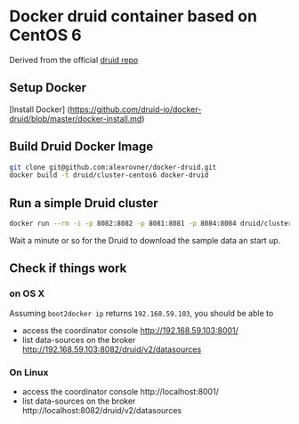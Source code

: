 # Docker druid container based on CentOS 6

Derived from the official [druid repo](https://github.com/alexrovner/docker-druid)

## Setup Docker
[Install Docker] (https://github.com/druid-io/docker-druid/blob/master/docker-install.md)

## Build Druid Docker Image

```sh
git clone git@github.com:alexrovner/docker-druid.git
docker build -t druid/cluster-centos6 docker-druid
```

## Run a simple Druid cluster
```sh
docker run --rm -i -p 8082:8082 -p 8081:8081 -p 8084:8084 druid/cluster-centos6
```

Wait a minute or so for the Druid to download the sample data an start up.

## Check if things work

### on OS X

Assuming `boot2docker ip` returns `192.168.59.103`, you should be able to
   - access the coordinator console http://192.168.59.103:8001/
   - list data-sources on the broker http://192.168.59.103:8082/druid/v2/datasources

### On Linux

   - access the coordinator console http://localhost:8001/
   - list data-sources on the broker http://localhost:8082/druid/v2/datasources


